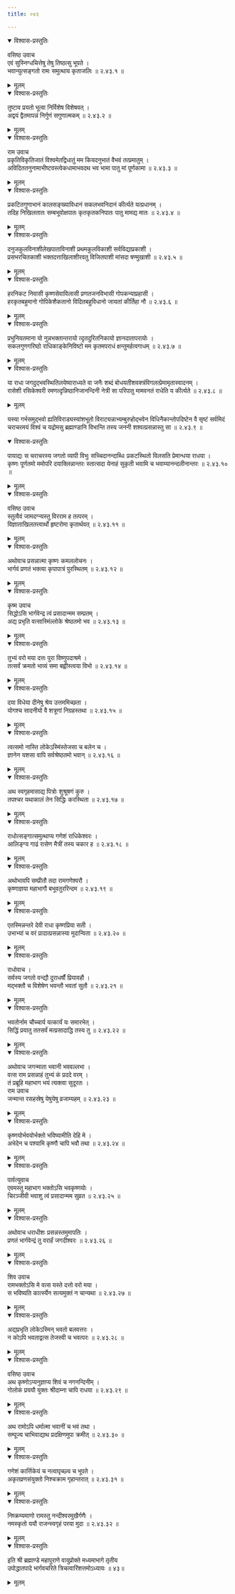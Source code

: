 ```yaml
---
title: ०४३

---
```


<details open><summary>विश्वास-प्रस्तुतिः</summary>

वसिष्ठ उवाच  
एवं सुस्निग्धचित्तेषु तेषु तिष्ठत्सु भूपते ।  
भवान्युत्सङ्गतो रामः समुत्थाय कृताजलिः ॥ २.४३.१ ॥
</details>

<details><summary>मूलम्</summary>

वसिष्ठ उवाच  
एवं सुस्निग्धचित्तेषु तेषु तिष्ठत्सु भूपते ।  
भवान्युत्सङ्गतो रामः समुत्थाय कृताजलिः ॥ २.४३.१ ॥
</details>
  

<details open><summary>विश्वास-प्रस्तुतिः</summary>

तुष्टाव प्रयतो भूत्वा निर्विशेष विशेषवत् ।  
अद्वयं द्वैतमापन्नं निर्गुणं सगुणात्मकम् ॥ २.४३.२ ॥
</details>

<details><summary>मूलम्</summary>

तुष्टाव प्रयतो भूत्वा निर्विशेष विशेषवत् ।  
अद्वयं द्वैतमापन्नं निर्गुणं सगुणात्मकम् ॥ २.४३.२ ॥
</details>
  

<details open><summary>विश्वास-प्रस्तुतिः</summary>

राम उवाच  
प्रकृतिविकृतिजातं विश्वमेतद्विधातुं मम कियदनुभातं वैभवं तत्प्रमातुम् ।  
अविदिततनुनामाभीष्टवस्त्वेकधामाभवदथ भव भामा पातु मां पूर्णकामा ॥ २.४३.३ ॥
</details>

<details><summary>मूलम्</summary>

राम उवाच  
प्रकृतिविकृतिजातं विश्वमेतद्विधातुं मम कियदनुभातं वैभवं तत्प्रमातुम् ।  
अविदिततनुनामाभीष्टवस्त्वेकधामाभवदथ भव भामा पातु मां पूर्णकामा ॥ २.४३.३ ॥
</details>
  

<details open><summary>विश्वास-प्रस्तुतिः</summary>

प्रकटितगुणाभानं कालसङ्ख्याविधानं सकलभवनिदानं कीर्त्यते यत्प्रधानम् ।  
तदिह निखिलतातः सम्बभूवोक्षपातः कृतकृतकनिपातः पातु मामद्य मातः ॥ २.४३.४ ॥
</details>

<details><summary>मूलम्</summary>

प्रकटितगुणाभानं कालसङ्ख्याविधानं सकलभवनिदानं कीर्त्यते यत्प्रधानम् ।  
तदिह निखिलतातः सम्बभूवोक्षपातः कृतकृतकनिपातः पातु मामद्य मातः ॥ २.४३.४ ॥
</details>
  

<details open><summary>विश्वास-प्रस्तुतिः</summary>

दनुजकुलविनाशीलेखपाताविनाशी प्रथमकुलविकाशी सर्वविद्याप्रकाशी ।  
प्रसभरचितकाशी भक्तदत्ताखिलाशीरवतु विजितपाशी मांसदा षण्मुखाशी ॥ २.४३.५ ॥
</details>

<details><summary>मूलम्</summary>

दनुजकुलविनाशीलेखपाताविनाशी प्रथमकुलविकाशी सर्वविद्याप्रकाशी ।  
प्रसभरचितकाशी भक्तदत्ताखिलाशीरवतु विजितपाशी मांसदा षण्मुखाशी ॥ २.४३.५ ॥
</details>
  

<details open><summary>विश्वास-प्रस्तुतिः</summary>

हरनिकट निवासी कृष्णसेवाविलासी प्रणतजनविभासी गोपकन्याप्रहासी ।  
हरकृतबहुमानो गोपिकेशैकतानो विदितबहुविधानो जायतां कीर्तिहा नौ ॥ २.४३.६ ॥
</details>

<details><summary>मूलम्</summary>

हरनिकट निवासी कृष्णसेवाविलासी प्रणतजनविभासी गोपकन्याप्रहासी ।  
हरकृतबहुमानो गोपिकेशैकतानो विदितबहुविधानो जायतां कीर्तिहा नौ ॥ २.४३.६ ॥
</details>
  

<details open><summary>विश्वास-प्रस्तुतिः</summary>

प्रभुनियतमाना यो नुन्नभक्तान्तरायो त्दृतदुरितनिकायो ज्ञानदातापरायोः ।  
सकलगुणगरिष्ठो राधिकाङ्केनिविष्टो मम कृतमपराधं क्षन्तुमर्हत्वगाधम् ॥ २.४३.७ ॥
</details>

<details><summary>मूलम्</summary>

प्रभुनियतमाना यो नुन्नभक्तान्तरायो त्दृतदुरितनिकायो ज्ञानदातापरायोः ।  
सकलगुणगरिष्ठो राधिकाङ्केनिविष्टो मम कृतमपराधं क्षन्तुमर्हत्वगाधम् ॥ २.४३.७ ॥
</details>
  

<details open><summary>विश्वास-प्रस्तुतिः</summary>

या राधा जगदुद्भवस्थितिलयेष्वाराध्यते वा जनैः शब्दं बोधयतीशवक्त्रंविगलत्प्रेमामृतास्वादनम् ।  
रासेशी रसिकेश्वरी रमणत्दृन्निष्ठानिजानन्दिनी नेत्री सा परिपातु मामवनतं राधेति य कीर्त्यते ॥ २.४३.८ ॥
</details>

<details><summary>मूलम्</summary>

या राधा जगदुद्भवस्थितिलयेष्वाराध्यते वा जनैः शब्दं बोधयतीशवक्त्रंविगलत्प्रेमामृतास्वादनम् ।  
रासेशी रसिकेश्वरी रमणत्दृन्निष्ठानिजानन्दिनी नेत्री सा परिपातु मामवनतं राधेति य कीर्त्यते ॥ २.४३.८ ॥
</details>
  
यस्या गर्भसमुद्भवो ह्यतिविराड्यस्यांशभूतो विराट्यन्नाभ्यम्बुरुहोद्भवेन विधिनैकान्तोपदिष्टेन वै सृष्टं सर्वमिदं चराचरमयं विश्वं च यद्रोमसु ब्रह्माण्डानि विभान्ति तस्य जननी शश्वत्प्रसन्नास्तु सा ॥ २.४३.९ ॥  
  

<details open><summary>विश्वास-प्रस्तुतिः</summary>

पायाद्यः स चराचरस्य जगतो व्यापी विभुः सच्चिदानन्दाब्धिः प्रकटस्थितो विलसति प्रेमान्धया राधया ।  
कृष्णः पूर्णतमो ममोपरि दयाक्लिन्नान्तरः स्तात्सदा येनाहं सुकृती भवामि च भवाम्यानन्दलीनान्तरः ॥ २.४३.१० ॥
</details>

<details><summary>मूलम्</summary>

पायाद्यः स चराचरस्य जगतो व्यापी विभुः सच्चिदानन्दाब्धिः प्रकटस्थितो विलसति प्रेमान्धया राधया ।  
कृष्णः पूर्णतमो ममोपरि दयाक्लिन्नान्तरः स्तात्सदा येनाहं सुकृती भवामि च भवाम्यानन्दलीनान्तरः ॥ २.४३.१० ॥
</details>
  

<details open><summary>विश्वास-प्रस्तुतिः</summary>

वसिष्ठ उवाच  
स्तुत्वैवं जामदग्न्यस्तु विरराम ह तत्परम् ।  
विज्ञाताखिलतत्त्वार्थो हृष्टरोमा कृतार्थवत् ॥ २.४३.११ ॥
</details>

<details><summary>मूलम्</summary>

वसिष्ठ उवाच  
स्तुत्वैवं जामदग्न्यस्तु विरराम ह तत्परम् ।  
विज्ञाताखिलतत्त्वार्थो हृष्टरोमा कृतार्थवत् ॥ २.४३.११ ॥
</details>
  

<details open><summary>विश्वास-प्रस्तुतिः</summary>

अथोवाच प्रसन्नात्मा कृष्णः कमललोचनः ।  
भार्गवं प्रणतं भक्त्या कृपापात्रं पुरस्थितम् ॥ २.४३.१२ ॥
</details>

<details><summary>मूलम्</summary>

अथोवाच प्रसन्नात्मा कृष्णः कमललोचनः ।  
भार्गवं प्रणतं भक्त्या कृपापात्रं पुरस्थितम् ॥ २.४३.१२ ॥
</details>
  

<details open><summary>विश्वास-प्रस्तुतिः</summary>

कृष्म उवाच  
सिद्धोऽसि भार्गवेन्द्र त्वं प्रसादान्मम सम्प्रतम् ।  
अद्य प्रभृति वत्सास्मिंल्लोके श्रेष्ठतमो भव ॥ २.४३.१३ ॥
</details>

<details><summary>मूलम्</summary>

कृष्म उवाच  
सिद्धोऽसि भार्गवेन्द्र त्वं प्रसादान्मम सम्प्रतम् ।  
अद्य प्रभृति वत्सास्मिंल्लोके श्रेष्ठतमो भव ॥ २.४३.१३ ॥
</details>
  

<details open><summary>विश्वास-प्रस्तुतिः</summary>

तुभ्यं वरो मया दत्तः पुरा विष्णुपदाश्रमे ।  
तत्सर्वं क्रमतो भाव्यं समा बह्वीस्त्वया विभो ॥ २.४३.१४ ॥
</details>

<details><summary>मूलम्</summary>

तुभ्यं वरो मया दत्तः पुरा विष्णुपदाश्रमे ।  
तत्सर्वं क्रमतो भाव्यं समा बह्वीस्त्वया विभो ॥ २.४३.१४ ॥
</details>
  

<details open><summary>विश्वास-प्रस्तुतिः</summary>

दया विधेया दीनेषु श्रेय उत्तममिच्छता ।  
योगश्च सादनीयो वै शत्रूणां निग्रहस्तथा ॥ २.४३.१५ ॥
</details>

<details><summary>मूलम्</summary>

दया विधेया दीनेषु श्रेय उत्तममिच्छता ।  
योगश्च सादनीयो वै शत्रूणां निग्रहस्तथा ॥ २.४३.१५ ॥
</details>
  

<details open><summary>विश्वास-प्रस्तुतिः</summary>

त्वत्समो नास्ति लोकेऽस्मिंस्तेजसा च बलेन च ।  
ज्ञानेन यशसा वापि सर्वश्रेष्ठतमो भवान् ॥ २.४३.१६ ॥
</details>

<details><summary>मूलम्</summary>

त्वत्समो नास्ति लोकेऽस्मिंस्तेजसा च बलेन च ।  
ज्ञानेन यशसा वापि सर्वश्रेष्ठतमो भवान् ॥ २.४३.१६ ॥
</details>
  

<details open><summary>विश्वास-प्रस्तुतिः</summary>

अथ स्वगृहमासाद्य पित्रोः शुश्रूषणं कुरु ।  
तपश्चर यथाकालं तेन सिद्धिः करस्थिता ॥ २.४३.१७ ॥
</details>

<details><summary>मूलम्</summary>

अथ स्वगृहमासाद्य पित्रोः शुश्रूषणं कुरु ।  
तपश्चर यथाकालं तेन सिद्धिः करस्थिता ॥ २.४३.१७ ॥
</details>
  

<details open><summary>विश्वास-प्रस्तुतिः</summary>

राधोत्सङ्गात्समुत्थाप्य गणेशं राधिकेश्वरः ।  
आलिङ्ग्य गाढं रासेण मैत्रीं तस्य चकार ह ॥ २.४३.१८ ॥
</details>

<details><summary>मूलम्</summary>

राधोत्सङ्गात्समुत्थाप्य गणेशं राधिकेश्वरः ।  
आलिङ्ग्य गाढं रासेण मैत्रीं तस्य चकार ह ॥ २.४३.१८ ॥
</details>
  

<details open><summary>विश्वास-प्रस्तुतिः</summary>

अथोभावपि सम्प्रीतौ तदा रामगणेश्वरौ ।  
कृष्णाज्ञया महाभागौ बभूवतुररिन्दम ॥ २.४३.१९ ॥
</details>

<details><summary>मूलम्</summary>

अथोभावपि सम्प्रीतौ तदा रामगणेश्वरौ ।  
कृष्णाज्ञया महाभागौ बभूवतुररिन्दम ॥ २.४३.१९ ॥
</details>
  

<details open><summary>विश्वास-प्रस्तुतिः</summary>

एतस्मिन्नन्तरे देवी राधा कृष्णप्रिया सती ।  
उभाभ्यां च वरं प्रादात्प्रसन्नास्या मुदान्विता ॥ २.४३.२० ॥
</details>

<details><summary>मूलम्</summary>

एतस्मिन्नन्तरे देवी राधा कृष्णप्रिया सती ।  
उभाभ्यां च वरं प्रादात्प्रसन्नास्या मुदान्विता ॥ २.४३.२० ॥
</details>
  

<details open><summary>विश्वास-प्रस्तुतिः</summary>

राधोवाच ।  
सर्वस्य जगतो वन्द्यौ दुराधर्षौं प्रियावहौ ।  
मद्भक्तौ च विशेषेण भवन्तौ भवतां सुतौ ॥ २.४३.२१ ॥
</details>

<details><summary>मूलम्</summary>

राधोवाच ।  
सर्वस्य जगतो वन्द्यौ दुराधर्षौं प्रियावहौ ।  
मद्भक्तौ च विशेषेण भवन्तौ भवतां सुतौ ॥ २.४३.२१ ॥
</details>
  

<details open><summary>विश्वास-प्रस्तुतिः</summary>

भवतोर्नाम चौच्चार्य यत्कार्यं यः समारभेत् ।  
सिद्धिं प्रयातु ततसर्वं मत्प्रसादाद्धि तस्य तु ॥ २.४३.२२ ॥
</details>

<details><summary>मूलम्</summary>

भवतोर्नाम चौच्चार्य यत्कार्यं यः समारभेत् ।  
सिद्धिं प्रयातु ततसर्वं मत्प्रसादाद्धि तस्य तु ॥ २.४३.२२ ॥
</details>
  

<details open><summary>विश्वास-प्रस्तुतिः</summary>

अथोवाच जगन्माता भवानी भववल्लभा ।  
वत्स राम प्रसन्नाहं तुभ्यं कं प्रददे वरम् ।  
तं प्रब्रूहि महाभाग भयं त्यक्त्वा सुदूरतः ।  
राम उवाच  
जन्मान्त रसहस्रेषु येषुयेषु व्रजाम्यहम् ॥ २.४३.२३ ॥
</details>

<details><summary>मूलम्</summary>

अथोवाच जगन्माता भवानी भववल्लभा ।  
वत्स राम प्रसन्नाहं तुभ्यं कं प्रददे वरम् ।  
तं प्रब्रूहि महाभाग भयं त्यक्त्वा सुदूरतः ।  
राम उवाच  
जन्मान्त रसहस्रेषु येषुयेषु व्रजाम्यहम् ॥ २.४३.२३ ॥
</details>
  

<details open><summary>विश्वास-प्रस्तुतिः</summary>

कृष्णयोर्भवयोर्भक्तो भविष्यामीति देहि मे ।  
अभेदेन च पश्यामि कृष्णौ चापि भवौ तथा ॥ २.४३.२४ ॥
</details>

<details><summary>मूलम्</summary>

कृष्णयोर्भवयोर्भक्तो भविष्यामीति देहि मे ।  
अभेदेन च पश्यामि कृष्णौ चापि भवौ तथा ॥ २.४३.२४ ॥
</details>
  

<details open><summary>विश्वास-प्रस्तुतिः</summary>

पार्वत्युवाच  
एवमस्तु महाभाग भक्तोऽसि भवकृष्णयोः ।  
चिरञ्जीवी भवाशु त्वं प्रसादान्मम सुव्रत ॥ २.४३.२५ ॥
</details>

<details><summary>मूलम्</summary>

पार्वत्युवाच  
एवमस्तु महाभाग भक्तोऽसि भवकृष्णयोः ।  
चिरञ्जीवी भवाशु त्वं प्रसादान्मम सुव्रत ॥ २.४३.२५ ॥
</details>
  

<details open><summary>विश्वास-प्रस्तुतिः</summary>

अथोवाच धराधीशः प्रसन्नस्तमुमापतिः ।  
प्रणतं भार्गवेन्द्रं तु वरार्हं जगदीश्वरः ॥ २.४३.२६ ॥
</details>

<details><summary>मूलम्</summary>

अथोवाच धराधीशः प्रसन्नस्तमुमापतिः ।  
प्रणतं भार्गवेन्द्रं तु वरार्हं जगदीश्वरः ॥ २.४३.२६ ॥
</details>
  

<details open><summary>विश्वास-प्रस्तुतिः</summary>

शिव उवाच  
रामभक्तोऽसि मे वत्स यस्ते दत्तो वरो मया ।  
स भविष्यति कार्त्स्येन सत्यमुक्तं न चान्यथा ॥ २.४३.२७ ॥
</details>

<details><summary>मूलम्</summary>

शिव उवाच  
रामभक्तोऽसि मे वत्स यस्ते दत्तो वरो मया ।  
स भविष्यति कार्त्स्येन सत्यमुक्तं न चान्यथा ॥ २.४३.२७ ॥
</details>
  

<details open><summary>विश्वास-प्रस्तुतिः</summary>

अद्यप्रभृति लोकेऽस्मिन् भवतो बलवत्तरः ।  
न कोऽपि भवताद्वत्स तेजस्वी च भवत्परः ॥ २.४३.२८ ॥
</details>

<details><summary>मूलम्</summary>

अद्यप्रभृति लोकेऽस्मिन् भवतो बलवत्तरः ।  
न कोऽपि भवताद्वत्स तेजस्वी च भवत्परः ॥ २.४३.२८ ॥
</details>
  

<details open><summary>विश्वास-प्रस्तुतिः</summary>

वसिष्ठ उवाच  
अथ कृष्णोऽप्यनुज्ञाप्य शिवं च नगनन्दिनीम् ।  
गोलोकं प्रययौ युक्तः श्रीदाम्ना चापि राधया ॥ २.४३.२९ ॥
</details>

<details><summary>मूलम्</summary>

वसिष्ठ उवाच  
अथ कृष्णोऽप्यनुज्ञाप्य शिवं च नगनन्दिनीम् ।  
गोलोकं प्रययौ युक्तः श्रीदाम्ना चापि राधया ॥ २.४३.२९ ॥
</details>
  

<details open><summary>विश्वास-प्रस्तुतिः</summary>

अथ रामोऽपि धर्मात्मा भवानीं च भवं तथा ।  
सम्पूज्य चाभिवाद्याथ प्रदक्षिणमुपा क्रमीत् ॥ २.४३.३० ॥
</details>

<details><summary>मूलम्</summary>

अथ रामोऽपि धर्मात्मा भवानीं च भवं तथा ।  
सम्पूज्य चाभिवाद्याथ प्रदक्षिणमुपा क्रमीत् ॥ २.४३.३० ॥
</details>
  

<details open><summary>विश्वास-प्रस्तुतिः</summary>

गणेशं कार्त्तिकेयं च नत्वापृच्छ्य च भूपते ।  
अकृतव्रणसंयुक्तो निश्चक्राम गृहान्तरात् ॥ २.४३.३१ ॥
</details>

<details><summary>मूलम्</summary>

गणेशं कार्त्तिकेयं च नत्वापृच्छ्य च भूपते ।  
अकृतव्रणसंयुक्तो निश्चक्राम गृहान्तरात् ॥ २.४३.३१ ॥
</details>
  

<details open><summary>विश्वास-प्रस्तुतिः</summary>

निष्क्रम्यमाणो रामस्तु नन्दीश्वरमुखैर्गणैः ।  
नमस्कृतो ययौ राजन्स्वगृहं परया मुदा ॥ २.४३.३२ ॥
</details>

<details><summary>मूलम्</summary>

निष्क्रम्यमाणो रामस्तु नन्दीश्वरमुखैर्गणैः ।  
नमस्कृतो ययौ राजन्स्वगृहं परया मुदा ॥ २.४३.३२ ॥
</details>
  

<details open><summary>विश्वास-प्रस्तुतिः</summary>

इति श्री ब्रह्माण्डे महापुराणे वायुप्रोक्ते मध्यमाभागे तृतीय  
उपोद्धातपादे भार्गवचरिते त्रिचत्वारिंशत्तमोऽध्यायः ॥ ४३॥
</details>

<details><summary>मूलम्</summary>

इति श्री ब्रह्माण्डे महापुराणे वायुप्रोक्ते मध्यमाभागे तृतीय  
उपोद्धातपादे भार्गवचरिते त्रिचत्वारिंशत्तमोऽध्यायः ॥ ४३॥
</details>
                                              